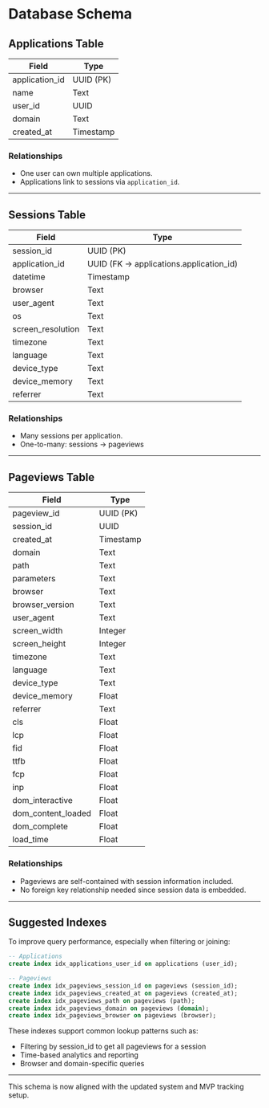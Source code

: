 # Database Schema

## Applications Table

| Field           | Type      |
|-----------------|-----------|
| application_id  | UUID (PK) |
| name            | Text      |
| user_id         | UUID      |
| domain          | Text      |
| created_at      | Timestamp |

### Relationships
- One user can own multiple applications.
- Applications link to sessions via `application_id`.

---

## Sessions Table

| Field             | Type      |
|-------------------|-----------|
| session_id        | UUID (PK) |
| application_id    | UUID (FK → applications.application_id) |
| datetime          | Timestamp |
| browser           | Text      |
| user_agent        | Text      |
| os                | Text      |
| screen_resolution | Text      |
| timezone          | Text      |
| language          | Text      |
| device_type       | Text      |
| device_memory     | Text      |
| referrer          | Text      |

### Relationships
- Many sessions per application.
- One-to-many: sessions → pageviews

---

## Pageviews Table

| Field              | Type      |
|--------------------|-----------|
| pageview_id        | UUID (PK) |
| session_id         | UUID      |
| created_at         | Timestamp |
| domain             | Text      |
| path               | Text      |
| parameters         | Text      |
| browser            | Text      |
| browser_version    | Text      |
| user_agent         | Text      |
| screen_width       | Integer   |
| screen_height      | Integer   |
| timezone           | Text      |
| language           | Text      |
| device_type        | Text      |
| device_memory      | Float     |
| referrer           | Text      |
| cls                | Float     |
| lcp                | Float     |
| fid                | Float     |
| ttfb               | Float     |
| fcp                | Float     |
| inp                | Float     |
| dom_interactive    | Float     |
| dom_content_loaded | Float     |
| dom_complete       | Float     |
| load_time          | Float     |

### Relationships
- Pageviews are self-contained with session information included.
- No foreign key relationship needed since session data is embedded.

---

## Suggested Indexes

To improve query performance, especially when filtering or joining:

```sql
-- Applications
create index idx_applications_user_id on applications (user_id);

-- Pageviews
create index idx_pageviews_session_id on pageviews (session_id);
create index idx_pageviews_created_at on pageviews (created_at);
create index idx_pageviews_path on pageviews (path);
create index idx_pageviews_domain on pageviews (domain);
create index idx_pageviews_browser on pageviews (browser);
```

These indexes support common lookup patterns such as:
- Filtering by session_id to get all pageviews for a session
- Time-based analytics and reporting
- Browser and domain-specific queries

---

This schema is now aligned with the updated system and MVP tracking setup.